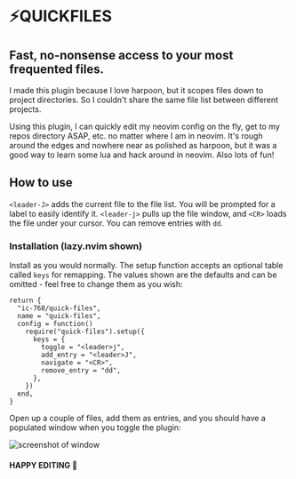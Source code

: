 # ⚡QUICKFILES

## Fast, no-nonsense access to your most frequented files.

I made this plugin because I love harpoon, but it scopes files down to project directories. So I couldn't share the same file list between different projects.

Using this plugin, I can quickly edit my neovim config on the fly, get to my repos directory ASAP, etc. no matter where I am in neovim. It's rough around the edges and nowhere near as polished as harpoon, but it was a good way to learn some lua and hack around in neovim. Also lots of fun!

## How to use

`<leader-J>` adds the current file to the file list. You will be prompted for a label to easily identify it.
`<leader-j>` pulls up the file window, and `<CR>` loads the file under your cursor.
You can remove entries with `dd`.

### Installation (lazy.nvim shown)

Install as you would normally. The setup function accepts an optional table called `keys` for remapping. The values shown are the defaults and can be omitted - feel free to change them as you wish:

```
return {
  "ic-768/quick-files",
  name = "quick-files",
  config = function()
  	require("quick-files").setup({
  	  keys = {
  	  	toggle = "<leader>j",
  	  	add_entry = "<leader>J",
  	  	navigate = "<CR>",
  	  	remove_entry = "dd",
  	  },
  	})
  end,
}

```

Open up a couple of files, add them as entries, and you should have a populated window when you toggle the plugin:

![screenshot of window](https://i.imgur.com/o99h6Vm.png)

#### HAPPY EDITING 🎉
